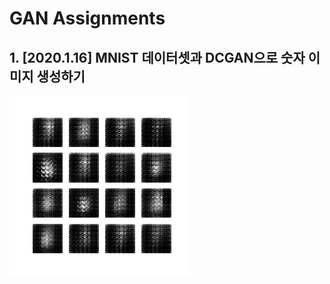 # GAN Assignments
## 1. [2020.1.16] MNIST 데이터셋과 DCGAN으로 숫자 이미지 생성하기

![dcgan_mnist](images/DCGAN_MNIST/dcgan_mnist.gif)
